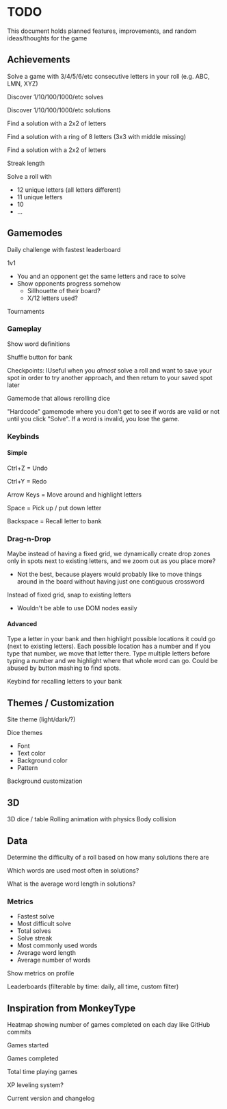 # TODO

This document holds planned features, improvements, and random ideas/thoughts for the game

## Achievements

Solve a game with 3/4/5/6/etc consecutive letters in your roll (e.g. ABC, LMN, XYZ)

Discover 1/10/100/1000/etc solves

Discover 1/10/100/1000/etc solutions

Find a solution with a 2x2 of letters

Find a solution with a ring of 8 letters (3x3 with middle missing)

Find a solution with a 2x2 of letters

Streak length

Solve a roll with
- 12 unique letters (all letters different)
- 11 unique letters
- 10
- ...

## Gamemodes
Daily challenge with fastest leaderboard

1v1
- You and an opponent get the same letters and race to solve
- Show opponents progress somehow
    - Sillhouette of their board?
    - X/12 letters used?

Tournaments

### Gameplay
Show word definitions

Shuffle button for bank

Checkpoints: IUseful when you *almost* solve a roll and want to save your spot in order to try another approach, and then return to your saved spot later

Gamemode that allows rerolling dice

"Hardcode" gamemode where you don't get to see if words are valid or not until you click "Solve". If a word is invalid, you lose the game.

### Keybinds

#### Simple
Ctrl+Z = Undo

Ctrl+Y = Redo

Arrow Keys = Move around and highlight letters

Space = Pick up / put down letter

Backspace = Recall letter to bank

### Drag-n-Drop
Maybe instead of having a fixed grid, we dynamically create drop zones only in spots next to existing letters, and we zoom out as you place more?
- Not the best, because players would probably like to move things around in the board without having just one contiguous crossword

Instead of fixed grid, snap to existing letters
- Wouldn't be able to use DOM nodes easily

#### Advanced
Type a letter in your bank and then highlight possible locations it could go (next to existing letters). Each possible location has a number and if you type that number, we move that letter there. Type multiple letters before typing a number and we highlight where that whole word can go. Could be abused by button mashing to find spots.

Keybind for recalling letters to your bank

## Themes / Customization
Site theme (light/dark/?)

Dice themes
- Font
- Text color
- Background color
- Pattern

Background customization

## 3D
3D dice / table
Rolling animation with physics
Body collision

## Data
Determine the difficulty of a roll based on how many solutions there are

Which words are used most often in solutions?

What is the average word length in solutions?

### Metrics
- Fastest solve
- Most difficult solve
- Total solves
- Solve streak
- Most commonly used words
- Average word length
- Average number of words

Show metrics on profile

Leaderboards (filterable by time: daily, all time, custom filter)

## Inspiration from MonkeyType
Heatmap showing number of games completed on each day like GitHub commits

Games started

Games completed

Total time playing games

XP leveling system?

Current version and changelog
